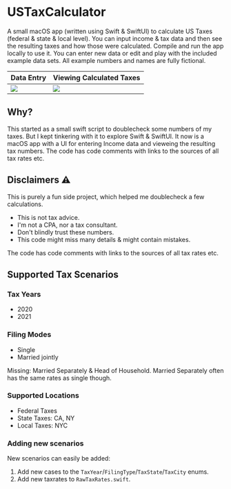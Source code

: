 # USTaxCalculator

A small macOS app (written using Swift & SwiftUI) to calculate US Taxes (federal & state & local level).
You can input income & tax data and then see the resulting taxes and how those were calculated. Compile and run the app locally to use it. You can enter new data or edit and play with the included example data sets. All example numbers and names are fully fictional.

| Data Entry  | Viewing Calculated Taxes |
| ------------- | ------------- |
| ![](https://user-images.githubusercontent.com/807039/168598077-00ab193f-f67e-47c1-91eb-72fff8a32c32.png) | ![](https://user-images.githubusercontent.com/807039/168598118-0222094f-409f-4b91-9f32-f16dc1622bfd.png) |

## Why?

This started as a small swift script to doublecheck some numbers of my taxes. But I kept tinkering with it to explore Swift & SwiftUI. It now is a macOS app with a UI for entering Income data and vieweing the resulting tax numbers. The code has code comments with links to the sources of all tax rates etc.

## Disclaimers ⚠️ 

This is purely a fun side project, which helped me doublecheck a few calculations.

- This is not tax advice.
- I'm not a CPA, nor a tax consultant.
- Don't blindly trust these numbers.
- This code might miss many details & might contain mistakes.

The code has code comments with links to the sources of all tax rates etc.

## Supported Tax Scenarios

### Tax Years

- 2020
- 2021

### Filing Modes

- Single
- Married jointly

Missing: Married Separately & Head of Household. Married Separately often has the same rates as single though.

### Supported Locations

- Federal Taxes
- State Taxes: CA, NY
- Local Taxes: NYC

### Adding new scenarios

New scenarios can easily be added:

1) Add new cases to the `TaxYear`/`FilingType`/`TaxState`/`TaxCity` enums.
2) Add new taxrates to `RawTaxRates.swift`.
